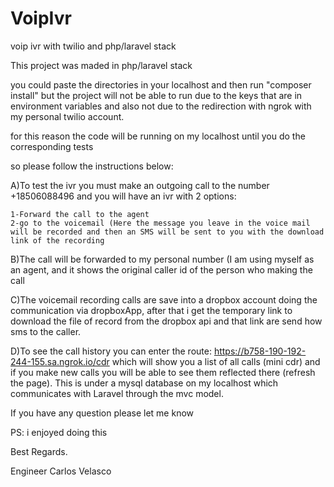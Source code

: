 # VoipIvr
voip ivr with twilio  and php/laravel stack


This project was maded in php/laravel stack

you could paste the directories in your localhost and then run "composer install" but the project will not be able to run due to the keys that are in environment variables and also not due to the redirection with ngrok with my personal twilio account.

for this reason the code will be running on my localhost until you do the corresponding tests

so please follow the instructions below: 

A)To test the ivr you must make an outgoing call to the number +18506088496 and you will have an ivr with 2 options:

	1-Forward the call to the agent
	2-go to the voicemail (Here the message you leave in the voice mail will be recorded and then an SMS will be sent to you with the download link of the recording 

B)The call will be forwarded to my personal number (I am using myself as an agent, and it shows the original caller id of the person who making the call

C)The voicemail recording  calls are save into a dropbox account doing the communication via dropboxApp, after that i get the temporary link to download the file of record from the dropbox api  and that link are send how sms to the caller.

D)To see the call history you can enter the route: https://b758-190-192-244-155.sa.ngrok.io/cdr which will show you a list of all calls (mini cdr) and if you make new calls you will be able to see them reflected there (refresh the page). This is under a mysql database on my localhost which communicates with Laravel through the mvc model.


If you have any question please let me know

PS:  i enjoyed doing this 

Best Regards.

Engineer Carlos Velasco
